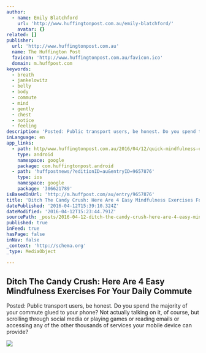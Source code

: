 ```yaml
---
author:
  - name: Emily Blatchford
    url: 'http://www.huffingtonpost.com.au/emily-blatchford/'
    avatar: {}
related: []
publisher:
  url: 'http://www.huffingtonpost.com.au'
  name: The Huffington Post
  favicon: 'http://www.huffingtonpost.com.au/favicon.ico'
  domain: m.huffpost.com
keywords:
  - breath
  - jankelowitz
  - belly
  - body
  - commute
  - mind
  - gently
  - chest
  - notice
  - feeling
description: 'Posted: Public transport users, be honest. Do you spend the majority of your commute glued to your phone? Not actually talking on it, of course, but scrolling through social media or playing games or reading emails or accessing any of the other thousands of services your mobile device can provide?'
inLanguage: en
app_links:
  - path: http/www.huffingtonpost.com.au/2016/04/12/quick-mindfulness-exercises_n_9657876.html
    type: android
    namespace: google
    package: com.huffingtonpost.android
  - path: 'huffpostnews/?editionID=au&entryID=9657876'
    type: ios
    namespace: google
    package: '306621789'
isBasedOnUrl: 'http://m.huffpost.com/au/entry/9657876'
title: 'Ditch The Candy Crush: Here Are 4 Easy Mindfulness Exercises For Your Daily Commute'
datePublished: '2016-04-12T15:39:10.324Z'
dateModified: '2016-04-12T15:23:44.791Z'
sourcePath: _posts/2016-04-12-ditch-the-candy-crush-here-are-4-easy-mindfulness-exercises.md
published: true
inFeed: true
hasPage: false
inNav: false
_context: 'http://schema.org'
_type: MediaObject

---
```

<article style=""><h1>Ditch The Candy Crush: Here Are 4 Easy Mindfulness Exercises For Your Daily Commute</h1><p>Posted: Public transport users, be honest. Do you spend the majority of your commute glued to your phone? Not actually talking on it, of course, but scrolling through social media or playing games or reading emails or accessing any of the other thousands of services your mobile device can provide?</p><img src="http://i.huffpost.com/gen/4201748/images/o-COMMUTE-facebook.jpg" /></article>